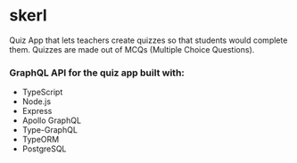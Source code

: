 # skerl

Quiz App that lets teachers create quizzes so that students would complete them. Quizzes are made out of MCQs (Multiple Choice Questions).

### GraphQL API for the quiz app built with:

- TypeScript
- Node.js
- Express
- Apollo GraphQL
- Type-GraphQL
- TypeORM
- PostgreSQL
